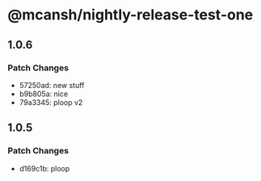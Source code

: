 # @mcansh/nightly-release-test-one

## 1.0.6

### Patch Changes

- 57250ad: new stuff
- b9b805a: nice
- 79a3345: ploop v2

## 1.0.5

### Patch Changes

- d169c1b: ploop
